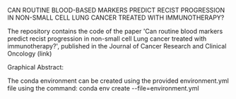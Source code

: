 CAN ROUTINE BLOOD-BASED MARKERS PREDICT RECIST PROGRESSION IN NON-SMALL CELL LUNG CANCER TREATED WITH IMMUNOTHERAPY?

The repository contains the code of the paper 'Can routine blood markers predict recist progression in non-small cell Lung cancer treated with immunotherapy?', published in the Journal of Cancer Research and Clinical Oncology (link)

Graphical Abstract:


The conda environment can be created using the provided environment.yml file using the command:
conda env create --file=environment.yml




